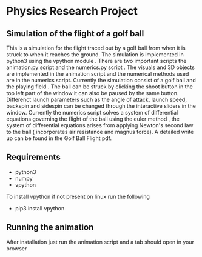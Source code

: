 # Physics Research Project
## Simulation of the flight of a golf ball 

This is a simulation for the flight traced out by a golf ball from when it is struck to when it reaches the ground. The simulation is implemented in python3 using the vpython module . There are two important scripts the animation.py script and the numerics.py script . The visuals and 3D objects are implemented in the animation script and the numerical methods used are in the numerics script. Currently the simulation consist of a golf ball and the playing field . The ball can be struck by clicking the shoot button in the top left part of the window it can also be paused by the same button. Differenct launch parameters such as the angle of attack, launch speed, backspin and sidespin can be changed through the interactive sliders in the window. Currently the numerics script solves a system of differential equations governing the flight of the ball using the euler method , the system of differential equations arises from applying Newton's second law to the ball ( incorporates air resistance and magnus force). A detailed write up can be found in the Golf Ball Flight pdf.

## Requirements
- python3
- numpy
- vpython

To install vpython if not present on linux run the following </br>
- pip3 install vpython

## Running the animation
After installation just run the animation script and a tab should open in your browser



